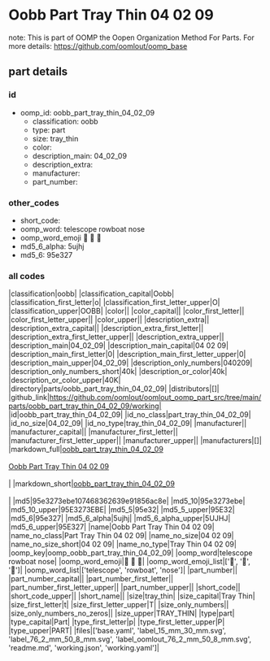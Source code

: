 # Oobb Part Tray Thin 04 02 09  

note: This is part of OOMP the Oopen Organization Method For Parts. For more details: https://github.com/oomlout/oomp_base

##  part details





### id
* oomp_id: oobb_part_tray_thin_04_02_09
  * classification: oobb
  * type: part
  * size: tray_thin
  * color: 
  * description_main: 04_02_09
  * description_extra: 
  * manufacturer: 
  * part_number: 

### other_codes
* short_code: 
* oomp_word: telescope rowboat nose
* oomp_word_emoji :telescope: :rowboat: :nose:
* md5_6_alpha: 5ujhj
* md5_6: 95e327

### all codes 
|classification|oobb|
|classification_capital|Oobb|
|classification_first_letter|o|
|classification_first_letter_upper|O|
|classification_upper|OOBB|
|color||
|color_capital||
|color_first_letter||
|color_first_letter_upper||
|color_upper||
|description_extra||
|description_extra_capital||
|description_extra_first_letter||
|description_extra_first_letter_upper||
|description_extra_upper||
|description_main|04_02_09|
|description_main_capital|04 02 09|
|description_main_first_letter|0|
|description_main_first_letter_upper|0|
|description_main_upper|04_02_09|
|description_only_numbers|040209|
|description_only_numbers_short|40k|
|description_or_color|40k|
|description_or_color_upper|40K|
|directory|parts/oobb_part_tray_thin_04_02_09|
|distributors|[]|
|github_link|https://github.com/oomlout/oomlout_oomp_part_src/tree/main/parts/oobb_part_tray_thin_04_02_09/working|
|id|oobb_part_tray_thin_04_02_09|
|id_no_class|part_tray_thin_04_02_09|
|id_no_size|04_02_09|
|id_no_type|tray_thin_04_02_09|
|manufacturer||
|manufacturer_capital||
|manufacturer_first_letter||
|manufacturer_first_letter_upper||
|manufacturer_upper||
|manufacturers|[]|
|markdown_full|[oobb_part_tray_thin_04_02_09](https://github.com/oomlout/oomlout_oomp_part_src/tree/main/parts/oobb_part_tray_thin_04_02_09/working)<br>[](https://github.com/oomlout/oomlout_oomp_part_src/tree/main/parts/oobb_part_tray_thin_04_02_09/working)<br>[Oobb Part Tray Thin 04 02 09](https://github.com/oomlout/oomlout_oomp_part_src/tree/main/parts/oobb_part_tray_thin_04_02_09/working)<br><br>|
|markdown_short|[oobb_part_tray_thin_04_02_09](https://github.com/oomlout/oomlout_oomp_part_src/tree/main/parts/oobb_part_tray_thin_04_02_09/working)<br><br>|
|md5|95e3273ebe107468362639e91856ac8e|
|md5_10|95e3273ebe|
|md5_10_upper|95E3273EBE|
|md5_5|95e32|
|md5_5_upper|95E32|
|md5_6|95e327|
|md5_6_alpha|5ujhj|
|md5_6_alpha_upper|5UJHJ|
|md5_6_upper|95E327|
|name|Oobb Part Tray Thin 04 02 09|
|name_no_class|Part Tray Thin 04 02 09|
|name_no_size|04 02 09|
|name_no_size_short|04 02 09|
|name_no_type|Tray Thin 04 02 09|
|oomp_key|oomp_oobb_part_tray_thin_04_02_09|
|oomp_word|telescope rowboat nose|
|oomp_word_emoji|:telescope: :rowboat: :nose:|
|oomp_word_emoji_list|[':telescope:', ':rowboat:', ':nose:']|
|oomp_word_list|['telescope', 'rowboat', 'nose']|
|part_number||
|part_number_capital||
|part_number_first_letter||
|part_number_first_letter_upper||
|part_number_upper||
|short_code||
|short_code_upper||
|short_name||
|size|tray_thin|
|size_capital|Tray Thin|
|size_first_letter|t|
|size_first_letter_upper|T|
|size_only_numbers||
|size_only_numbers_no_zeros||
|size_upper|TRAY_THIN|
|type|part|
|type_capital|Part|
|type_first_letter|p|
|type_first_letter_upper|P|
|type_upper|PART|
|files|['base.yaml', 'label_15_mm_30_mm.svg', 'label_76_2_mm_50_8_mm.svg', 'label_oomlout_76_2_mm_50_8_mm.svg', 'readme.md', 'working.json', 'working.yaml']|
